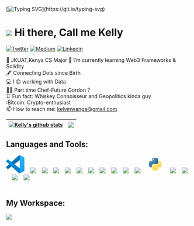 <!--
**kellywanga/kellywanga** is a ✨ _special_ ✨ repository because its `README.md` (this file) appears on your GitHub profile.

Here are some ideas to get you started:

- 🔭 I’m currently working on ...
- 🌱 I’m currently learning ...
- 👯 I’m looking to collaborate on ...
- 🤔 I’m looking for help with ...
- 💬 Ask me about ...
- 📫 How to reach me: ...
- 😄 Pronouns: ...
- ⚡ Fun fact: ...
-->
[![Typing SVG](https://readme-typing-svg.herokuapp.com?font=Courier+new&color=%23808080&size=40&width=800&duration=6969&lines=Welcome+to+my+profile!)](https://git.io/typing-svg)
# <img src="https://raw.githubusercontent.com/iampavangandhi/iampavangandhi/master/gifs/Hi.gif" width="30px"> Hi there, Call me Kelly 

[![Twitter](https://img.shields.io/badge/Twitter-1DA1F2?style=for-the-badge&logo=twitter&logoColor=white&link=https://twitter.com/@Kelly_obara)](https://twitter.com/@Kelly_obara)
[![Medium](https://img.shields.io/badge/Medium-black?style=for-the-badge&logo=medium&logoColor=white&link=https://medium.com/@kelvinwanga)](https://medium.com/@kelvinwanga)
[![Linkedin](https://img.shields.io/badge/LinkedIn-blue?style=for-the-badge&logo=linkedin&labelColor=blue&link=https://www.linkedin.com/in/kelvinobara/)](https://www.linkedin.com/in/kevin-feng-87a174202/)

:school: JKUAT,Kenya CS Major 🌱 I’m currently learning Web3 Frameworks & Solidity</br>
:fountain_pen: Connecting Dots since Birth</br>
:computer: I :heart_eyes: working with Data</br>
:meat_on_bone::poultry_leg: Part time Chef-Future Gordon ?</br>
:gemini: Fun fact: Whiskey Connoisseur and Geopolitics kinda guy</br>
:Bitcoin: Crypto-enthusiast</br>
:mailbox: How to reach me: <a href="mailto:kelvinwanga@gmail.com">kelvinwanga@gmail.com</a>

| <a href="https://github.com/anuraghazra/github-readme-stats"><img align="center" src="https://github-readme-stats.vercel.app/api?username=kellywanga&theme=github_dark&hide=contribs,issues&show_icons=true&include_all_commits=true&hide_border=true" alt="Kelly's github stats" /></a> | <a href="https://github.com/anuraghazra/github-readme-stats"><img align="center" src="https://github-readme-stats.vercel.app/api/top-langs/?username=kellywanga&theme=github_dark&layout=compact&exclude_repo=piercetheheavens.ga&hide_border=true&langs_count=6" /></a> |
| ------------- | ------------- |

## Languages and Tools:
<div>
  <img width=50px src="https://raw.githubusercontent.com/github/explore/80688e429a7d4ef2fca1e82350fe8e3517d3494d/topics/visual-studio-code/visual-studio-code.png">&nbsp;&nbsp;&nbsp;
  <img width=50px src="https://img.shields.io/badge/Python-14354C?style=for-the-badge&logo=python&logoColor=white">&nbsp;&nbsp;&nbsp;
  <img width=50px src="https://upload.wikimedia.org/wikipedia/commons/thumb/1/1d/PyCharm_Icon.svg/512px-PyCharm_Icon.svg.png">&nbsp;&nbsp;&nbsp;
  <img width=50px src="https://img.shields.io/badge/R-276DC3?style=for-the-badge&logo=r&logoColor=white">&nbsp;&nbsp;&nbsp;
  <img width=50px src="https://img.shields.io/badge/PostgreSQL-316192?style=for-the-badge&logo=postgresql&logoColor=white">&nbsp;&nbsp;&nbsp;
  <img width=50px src="https://img.shields.io/badge/MongoDB-4EA94B?style=for-the-badge&logo=mongodb&logoColor=white">&nbsp;&nbsp;&nbsp;
  <img width=50px src="https://img.shields.io/badge/MySQL-00000F?style=for-the-badge&logo=mysql&logoColor=white>&nbsp;&nbsp;&nbsp;
  <img width=50px src="https://img.shields.io/badge/Shell_Script-121011?style=for-the-badge&logo=gnu-bash&logoColor=white">&nbsp;&nbsp;&nbsp;
  <img width=50px src="https://img.shields.io/badge/Bootstrap-563D7C?style=for-the-badge&logo=bootstrap&logoColor=white">&nbsp;&nbsp;&nbsp;
  <img width=50px src="https://github.com/mongodb-js/leaf/raw/master/dist/mongodb-leaf_512x512.png">&nbsp;&nbsp;&nbsp;
  <img width=50px src="https://seeklogo.com/images/N/nodejs-logo-FBE122E377-seeklogo.com.png">&nbsp;&nbsp;&nbsp;
  <img width=50px src="https://www.freepnglogos.com/uploads/logo-mysql-png/logo-mysql-mysql-logo-png-images-are-download-crazypng-21.png">&nbsp;&nbsp;&nbsp;
  <img width=50px src="https://raw.githubusercontent.com/github/explore/80688e429a7d4ef2fca1e82350fe8e3517d3494d/topics/python/python.png">&nbsp;&nbsp;&nbsp;
  <img width=50px src="https://upload.wikimedia.org/wikipedia/commons/1/18/C_Programming_Language.svg">&nbsp;&nbsp;&nbsp;
  <img width=50px src="https://brandslogos.com/wp-content/uploads/images/large/java-logo-1.png">&nbsp;&nbsp;&nbsp;
  <img width=50px src="https://upload.wikimedia.org/wikipedia/commons/thumb/5/5f/Windows_logo_-_2012.svg/2048px-Windows_logo_-_2012.svg.png">&nbsp;&nbsp;&nbsp;
  <img width=50px src="https://cdn-icons-png.flaticon.com/512/518/518713.png">&nbsp;&nbsp;&nbsp;
</div>

</br>

## My Workspace:
[<img height=40 src="https://img.shields.io/badge/windows-%230078D6.svg?&style=for-the-badge&logo=windows&logoColor=white">](https://www.microsoft.com/en-us/windows?r=1)</br>
